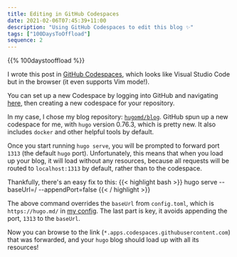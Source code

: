 ```yaml
---
title: Editing in GitHub Codespaces
date: 2021-02-06T07:45:39+11:00
description: "Using GitHub Codespaces to edit this blog ✨"
tags: ["100DaysToOffload"]
sequence: 2
---
```


{{% 100daystooffload %}}

I wrote this post in [GitHub Codespaces](https://github.com/features/codespaces), which looks like Visual Studio Code but in the browser (it even supports Vim mode!).

You can set up a new Codespace by logging into GitHub and navigating [here](https://github.com/codespaces), then creating a new codespace for your repository.

In my case, I chose my blog repository: [`hugomd/blog`](https://github.com/hugomd/blog). GitHub spun up a new codespace for me, with `hugo` version 0.76.3, which is pretty new. It also includes `docker` and other helpful tools by default.

Once you start running `hugo serve`, you will be prompted to forward port `1313` (the default `hugo` port). Unfortunately, this means that when you load up your blog, it will load without any resources, because all requests will be routed to `localhost:1313` by default, rather than to the codespace.

Thankfully, there's an easy fix to this:
{{< highlight bash >}}
hugo serve --baseUrl=/ --appendPort=false 
{{< / highlight >}}

The above command overrides the `baseUrl` from `config.toml`, which is `https://hugo.md/` in [my config](https://github.com/hugomd/blog/blob/develop/config.toml#L2). The last part is key, it avoids appending the port, `1313` to the `baseUrl`.

Now you can browse to the link (`*.apps.codespaces.githubusercontent.com`) that was forwarded, and your `hugo` blog should load up with all its resources!
